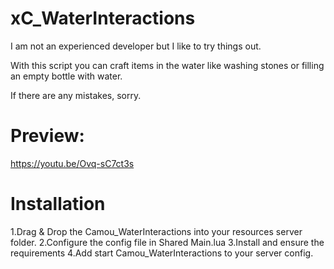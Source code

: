 # xC_WaterInteractions

I am not an experienced developer but I like to try things out.

With this script you can craft items in the water like washing stones or filling an empty bottle with water.

If there are any mistakes, sorry.

# Preview:
https://youtu.be/Ovq-sC7ct3s

# Installation
1.Drag & Drop the Camou_WaterInteractions into your resources server folder.
2.Configure the config file in Shared Main.lua
3.Install and ensure the requirements
4.Add start Camou_WaterInteractions to your server config.
